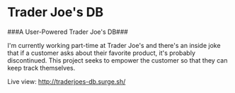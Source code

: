 # Trader Joe's DB


###A User-Powered Trader Joe's DB###

I'm currently working part-time at Trader Joe's and there's an inside joke that if a customer asks about their favorite product, it's probably discontinued. This project seeks to empower the customer so that they can keep track themselves.

Live view: http://traderjoes-db.surge.sh/